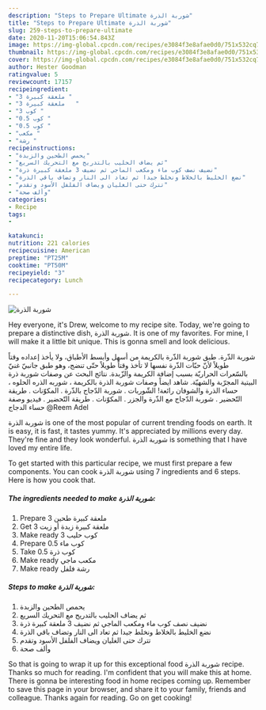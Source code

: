 ```yaml
---
description: "Steps to Prepare Ultimate شوربة الذرة"
title: "Steps to Prepare Ultimate شوربة الذرة"
slug: 259-steps-to-prepare-ultimate
date: 2020-11-20T15:06:54.843Z
image: https://img-global.cpcdn.com/recipes/e3084f3e8afae0d0/751x532cq70/الصورة-الرئيسية-لوصفةشوربة-الذرة.jpg
thumbnail: https://img-global.cpcdn.com/recipes/e3084f3e8afae0d0/751x532cq70/الصورة-الرئيسية-لوصفةشوربة-الذرة.jpg
cover: https://img-global.cpcdn.com/recipes/e3084f3e8afae0d0/751x532cq70/الصورة-الرئيسية-لوصفةشوربة-الذرة.jpg
author: Hester Goodman
ratingvalue: 5
reviewcount: 17157
recipeingredient:
- "3 ملعقة كبيرة "
- "3 ملعقة كبيرة   "
- "3 كوب "
- "0.5 كوب "
- "0.5 كوب "
- "مكعب "
- "رشة "
recipeinstructions:
- "يحمص الطحين والزبدة"
- "ثم يضاف الحليب بالتدريج مع التحريك السريع"
- "نضيف نصف كوب ماء ومكعب الماجي ثم نضيف 3 ملعقة كبيرة ذرة"
- "نضع الخليط بالخلاط ونخلط جيدا ثم تعاد الى النار وتضاف باقي الذرة"
- "تترك حتى الغليان ويضاف الفلفل الأسود وتقدم"
- "وألف صحة"
categories:
- Recipe
tags:
- 

katakunci:  
nutrition: 221 calories
recipecuisine: American
preptime: "PT25M"
cooktime: "PT50M"
recipeyield: "3"
recipecategory: Lunch

---
```



![شوربة الذرة](https://img-global.cpcdn.com/recipes/e3084f3e8afae0d0/751x532cq70/الصورة-الرئيسية-لوصفةشوربة-الذرة.jpg)

Hey everyone, it's Drew, welcome to my recipe site. Today, we're going to prepare a distinctive dish, شوربة الذرة. It is one of my favorites. For mine, I will make it a little bit unique. This is gonna smell and look delicious.

شوربة الذّرة. طبق شوربة الذّرة بالكريمة من أسهل وأبسط الأطباق، ولا يأخذ إعداده وقتاً طويلاً لأنّ حبّات الذّرة نفسها لا تأخذ وقتاً طويلاً حتّى تنضج، وهو طبق جانبيّ غنيّ بالسّعرات الحراريّة بسبب إضافة الكريمة والزّبدة. نتائج البحث عن وصفات شوربة ذرة البيتية المجرّبة والشهيّة. شاهد ايضاً وصفات شوربة الذرة بالكريمة ، شوربه الذره الحلوه ، حساء الذرة والشوفان رائعة! الشّوربات . شوربة الدّجاج بالذّرة . المكوّنات . طريقة التّحضير . شوربة الدّجاج مع الذّرة والجزر . المكوّنات . طريقة التّحضير . فيديو وصفة حساء الدجاج @Reem Adel

شوربة الذرة is one of the most popular of current trending foods on earth. It is easy, it is fast, it tastes yummy. It's appreciated by millions every day. They're fine and they look wonderful. شوربة الذرة is something that I have loved my entire life.


To get started with this particular recipe, we must first prepare a few components. You can cook شوربة الذرة using 7 ingredients and 6 steps. Here is how you cook that.

<!--inarticleads1-->

##### The ingredients needed to make شوربة الذرة:

1. Prepare 3 ملعقة كبيرة طحين
1. Get 3 ملعقة كبيرة زبدة أو زيت
1. Make ready 3 كوب حليب
1. Prepare 0.5 كوب ماء
1. Take 0.5 كوب ذرة
1. Make ready مكعب ماجي
1. Make ready رشة فلفل




<!--inarticleads2-->

##### Steps to make شوربة الذرة:

1. يحمص الطحين والزبدة
1. ثم يضاف الحليب بالتدريج مع التحريك السريع
1. نضيف نصف كوب ماء ومكعب الماجي ثم نضيف 3 ملعقة كبيرة ذرة
1. نضع الخليط بالخلاط ونخلط جيدا ثم تعاد الى النار وتضاف باقي الذرة
1. تترك حتى الغليان ويضاف الفلفل الأسود وتقدم
1. وألف صحة




So that is going to wrap it up for this exceptional food شوربة الذرة recipe. Thanks so much for reading. I'm confident that you will make this at home. There is gonna be interesting food in home recipes coming up. Remember to save this page in your browser, and share it to your family, friends and colleague. Thanks again for reading. Go on get cooking!
